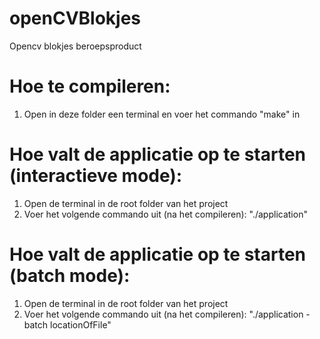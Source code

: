 # openCVBlokjes
Opencv blokjes beroepsproduct


# Hoe te compileren:
1. Open in deze folder een terminal en voer het commando "make" in

# Hoe valt de applicatie op te starten (interactieve mode):
1. Open de terminal in de root folder van het project
2. Voer het volgende commando uit (na het compileren): "./application"

# Hoe valt de applicatie op te starten (batch mode):
1. Open de terminal in de root folder van het project
2. Voer het volgende commando uit (na het compileren): "./application -batch locationOfFile"